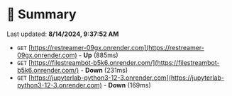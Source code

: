 # 📖 Summary
Last updated: **8/14/2024, 9:37:52 AM**

- `GET` [https://restreamer-09gx.onrender.com](https://restreamer-09gx.onrender.com) - **Up** (885ms)
- `GET` [https://filestreambot-b5k6.onrender.com/](https://filestreambot-b5k6.onrender.com/) - **Down** (231ms)
- `GET` [https://jupyterlab-python3-12-3.onrender.com](https://jupyterlab-python3-12-3.onrender.com) - **Down** (169ms)
